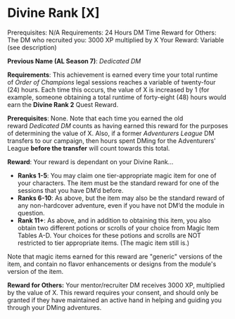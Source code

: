 # Divine Rank [X]

Prerequisites: N/A
Requirements: 24 Hours DM Time
Reward for Others: The DM who recruited you: 3000 XP multiplied by X
Your Reward: Variable (see description)

**Previous Name (AL Season 7)**: *Dedicated DM*

**Requirements**: This achievement is earned every time your total runtime of *Order of Champions* legal sessions reaches a variable of twenty-four (24) hours. Each time this occurs, the value of X is increased by 1 (for example, someone obtaining a total runtime of forty-eight (48) hours would earn the **Divine Rank 2** Quest Reward.

**Prerequisites**: None. Note that each time you earned the old reward *Dedicated DM* counts as having earned this reward for the purposes of determining the value of X. Also, if a former *Adventurers League* DM transfers to our campaign, then hours spent DMing for the Adventurers' League **before the transfer** will count towards this total.

**Reward**: Your reward is dependant on your Divine Rank...

- **Ranks 1-5**: You may claim one tier-appropriate magic item for one of your characters. The item must be the standard reward for one of the sessions that you have DM’d before.
- **Ranks 6-10**: As above, but the item may also be the standard reward of any non-hardcover adventure, even if you have not DM’d the module in question.
- **Rank 11+**: As above, and in addition to obtaining this item, you also obtain two different potions or scrolls of your choice from Magic Item Tables A-D. Your choices for these potions and scrolls are NOT restricted to tier appropriate items. (The magic item still is.)

Note that magic items earned for this reward are "generic" versions of the item, and contain no flavor enhancements or designs from the module's version of the item.

**Reward for Others:** Your mentor/recruiter DM receives 3000 XP, multiplied by the value of X. This reward requires your consent, and should only be granted if they have maintained an active hand in helping and guiding you through your DMing adventures.